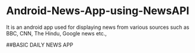 # Android-News-App-using-NewsAPI
It is an android app used for displaying news from various sources such as BBC, CNN, The Hindu, Google news etc.,

##BASIC DAILY NEWS APP
